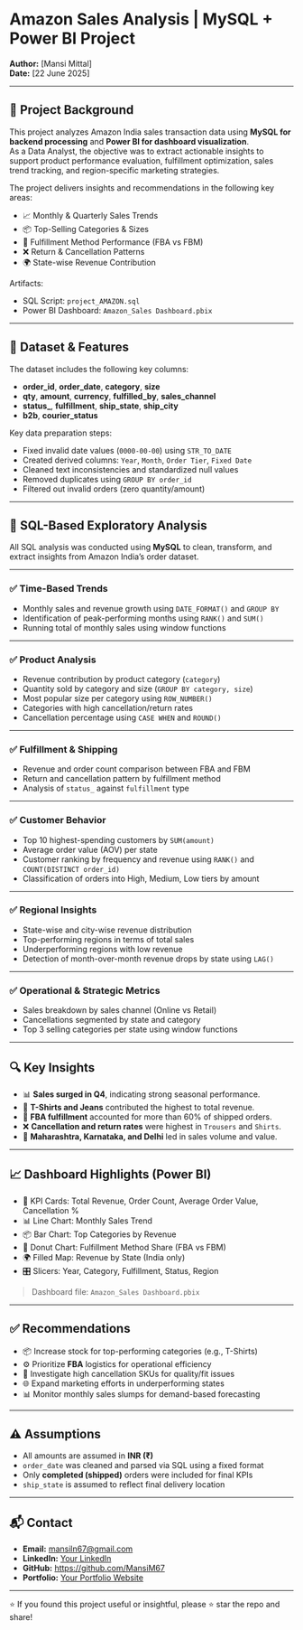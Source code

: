 # Amazon Sales Analysis | MySQL + Power BI Project

**Author:** [Mansi Mittal]  
**Date:** [22 June 2025]

---

## 📌 Project Background

This project analyzes Amazon India sales transaction data using **MySQL for backend processing** and **Power BI for dashboard visualization**.  
As a Data Analyst, the objective was to extract actionable insights to support product performance evaluation, fulfillment optimization, sales trend tracking, and region-specific marketing strategies.

The project delivers insights and recommendations in the following key areas:

- 📈 Monthly & Quarterly Sales Trends  
- 📦 Top-Selling Categories & Sizes  
- 🚚 Fulfillment Method Performance (FBA vs FBM)  
- ❌ Return & Cancellation Patterns  
- 🌍 State-wise Revenue Contribution  

Artifacts:  
- SQL Script: `project_AMAZON.sql`  
- Power BI Dashboard: `Amazon_Sales Dashboard.pbix`  

---

## 🧾 Dataset & Features

The dataset includes the following key columns:

- **order_id**, **order_date**, **category**, **size**
- **qty**, **amount**, **currency**, **fulfilled_by**, **sales_channel**
- **status_**, **fulfillment**, **ship_state**, **ship_city**
- **b2b**, **courier_status**

Key data preparation steps:

- Fixed invalid date values (`0000-00-00`) using `STR_TO_DATE`
- Created derived columns: `Year`, `Month`, `Order Tier`, `Fixed Date`
- Cleaned text inconsistencies and standardized null values
- Removed duplicates using `GROUP BY order_id`
- Filtered out invalid orders (zero quantity/amount)

---

## 🧪 SQL-Based Exploratory Analysis

All SQL analysis was conducted using **MySQL** to clean, transform, and extract insights from Amazon India’s order dataset.

---

### ✅ Time-Based Trends
- Monthly sales and revenue growth using `DATE_FORMAT()` and `GROUP BY`
- Identification of peak-performing months using `RANK()` and `SUM()`
- Running total of monthly sales using window functions

---

### ✅ Product Analysis
- Revenue contribution by product category (`category`)
- Quantity sold by category and size (`GROUP BY category, size`)
- Most popular size per category using `ROW_NUMBER()`
- Categories with high cancellation/return rates
- Cancellation percentage using `CASE WHEN` and `ROUND()`

---

### ✅ Fulfillment & Shipping
- Revenue and order count comparison between FBA and FBM
- Return and cancellation pattern by fulfillment method
- Analysis of `status_` against `fulfillment` type

---

### ✅ Customer Behavior
- Top 10 highest-spending customers by `SUM(amount)`
- Average order value (AOV) per state
- Customer ranking by frequency and revenue using `RANK()` and `COUNT(DISTINCT order_id)`
- Classification of orders into High, Medium, Low tiers by amount

---

### ✅ Regional Insights
- State-wise and city-wise revenue distribution
- Top-performing regions in terms of total sales
- Underperforming regions with low revenue
- Detection of month-over-month revenue drops by state using `LAG()`

---

### ✅ Operational & Strategic Metrics
- Sales breakdown by sales channel (Online vs Retail)
- Cancellations segmented by state and category
- Top 3 selling categories per state using window functions


---

## 🔍 Key Insights

- 📊 **Sales surged in Q4**, indicating strong seasonal performance.
- 👕 **T-Shirts and Jeans** contributed the highest to total revenue.
- 🚛 **FBA fulfillment** accounted for more than 60% of shipped orders.
- ❌ **Cancellation and return rates** were highest in `Trousers` and `Shirts`.
- 📍 **Maharashtra, Karnataka, and Delhi** led in sales volume and value.

---

## 📈 Dashboard Highlights (Power BI)

- 🔢 KPI Cards: Total Revenue, Order Count, Average Order Value, Cancellation %
- 📊 Line Chart: Monthly Sales Trend
- 📦 Bar Chart: Top Categories by Revenue
- 🚚 Donut Chart: Fulfillment Method Share (FBA vs FBM)
- 🌍 Filled Map: Revenue by State (India only)
- 🎛️ Slicers: Year, Category, Fulfillment, Status, Region

> Dashboard file: `Amazon_Sales Dashboard.pbix`

---

## ✅ Recommendations

- 📦 Increase stock for top-performing categories (e.g., T-Shirts)
- ⚙️ Prioritize **FBA** logistics for operational efficiency
- 🚫 Investigate high cancellation SKUs for quality/fit issues
- 🌐 Expand marketing efforts in underperforming states
- 📊 Monitor monthly sales slumps for demand-based forecasting

---

## ⚠️ Assumptions

- All amounts are assumed in **INR (₹)**
- `order_date` was cleaned and parsed via SQL using a fixed format
- Only **completed (shipped)** orders were included for final KPIs
- `ship_state` is assumed to reflect final delivery location

---

## 📬 Contact

- **Email:** mansiln67@gmail.com
- **LinkedIn:** [Your LinkedIn](https://linkedin.com/in/yourprofile)  
- **GitHub:** https://github.com/MansiM67
- **Portfolio:** [Your Portfolio Website](https://yourportfolio.com)

---

⭐ If you found this project useful or insightful, please ⭐ star the repo and share!
